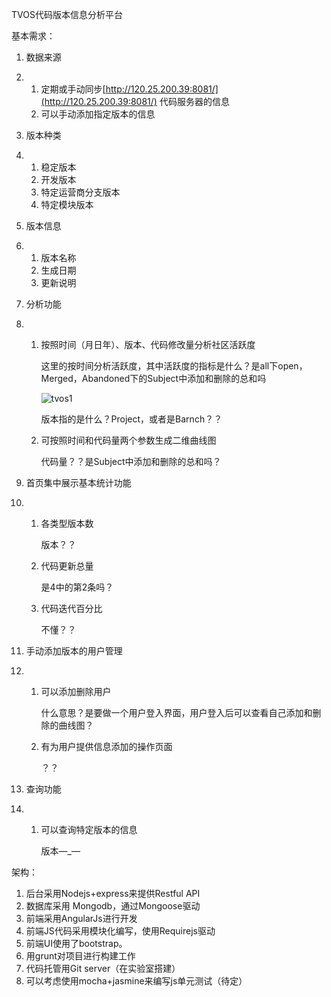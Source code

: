 TVOS代码版本信息分析平台

基本需求：

1. 数据来源

2. 1. 定期或手动同步[http://120.25.200.39:8081/](http://120.25.200.39:8081/) 代码服务器的信息
   2. 可以手动添加指定版本的信息

3. 版本种类

4. 1. 稳定版本
   2. 开发版本
   3. 特定运营商分支版本
   4. 特定模块版本

5. 版本信息

6. 1. 版本名称
   2. 生成日期
   3. 更新说明

7. 分析功能

8. 1. 按照时间（月日年）、版本、代码修改量分析社区活跃度

      这里的按时间分析活跃度，其中活跃度的指标是什么？是all下open，Merged，Abandoned下的Subject中添加和删除的总和吗

      ![tvos1](/Users/pengxia/floder/07practiceProject/TVOS/img/tvos1.tiff)

      版本指的是什么？Project，或者是Barnch？？

   2. 可按照时间和代码量两个参数生成二维曲线图

      代码量？？是Subject中添加和删除的总和吗？

9. 首页集中展示基本统计功能

10. 1. 各类型版本数

       版本？？

    2. 代码更新总量

       是4中的第2条吗？

    3. 代码迭代百分比

       不懂？？

11. 手动添加版本的用户管理

12. 1. 可以添加删除用户

       什么意思？是要做一个用户登入界面，用户登入后可以查看自己添加和删除的曲线图？

    2. 有为用户提供信息添加的操作页面

       ？？

13. 查询功能

14. 1. 可以查询特定版本的信息

       版本—_—

架构：

1. 后台采用Nodejs+express来提供Restful API
2. 数据库采用 Mongodb，通过Mongoose驱动
3. 前端采用AngularJs进行开发
4. 前端JS代码采用模块化编写，使用Requirejs驱动
5. 前端UI使用了bootstrap。
6. 用grunt对项目进行构建工作
7. 代码托管用Git server（在实验室搭建）
8. 可以考虑使用mocha+jasmine来编写js单元测试（待定）
